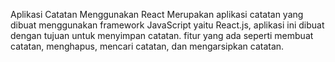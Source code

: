 Aplikasi Catatan Menggunakan React
Merupakan aplikasi catatan yang dibuat menggunakan framework JavaScript yaitu React.js, aplikasi ini dibuat dengan tujuan untuk menyimpan catatan. fitur yang ada seperti membuat catatan, menghapus, mencari catatan, dan mengarsipkan catatan.